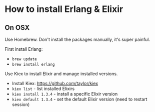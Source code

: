 # How to install Erlang & Elixir


## On OSX

Use Homebrew. Don't install the packages manually, it's super painful.

First install Erlang:

* `brew update`
* `brew install erlang`

Use Kiex to install Elixir and manage installed versions.

* Install Kiex: https://github.com/taylor/kiex
* `kiex list` - list installed Elixirs
* `kiex install 1.3.4` - install a specific Elixir version
* `kiex default 1.3.4` - set the default Elixir version (need to restart session)
